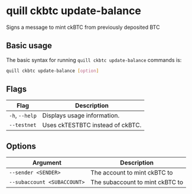 # quill ckbtc update-balance

Signs a message to mint ckBTC from previously deposited BTC

## Basic usage

The basic syntax for running `quill ckbtc update-balance` commands is:

```bash
quill ckbtc update-balance [option]
```

## Flags

| Flag           | Description                      |
|----------------|----------------------------------|
| `-h`, `--help` | Displays usage information.      |
| `--testnet`    | Uses ckTESTBTC instead of ckBTC. |

## Options
| Argument                    | Description                     |
|-----------------------------|---------------------------------|
| `--sender <SENDER>`         | The account to mint ckBTC to    |
| `--subaccount <SUBACCOUNT>` | The subaccount to mint ckBTC to |

